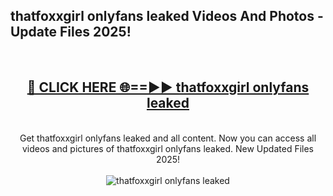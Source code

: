 <h2>thatfoxxgirl onlyfans leaked Videos And Photos - Update Files 2025!</h2>
<br>
<div align="center">
<h2><a href="https://top-ai-tools.click/QrbHav" rel="nofollow">🔴 CLICK HERE 🌐==►► thatfoxxgirl onlyfans leaked</a></h2>
<br>
Get thatfoxxgirl onlyfans leaked and all content. Now you can access all videos and pictures of thatfoxxgirl onlyfans leaked. New Updated Files 2025!
<br>
<br>
<a href="https://top-ai-tools.click/QrbHav" rel="nofollow" data-target="animated-image.originalLink"><img src="https://i.ibb.co.com/WyWwxjT/player-gif2.gif" alt="thatfoxxgirl onlyfans leaked" style="max-width: 100%; display: inline-block;" data-target="animated-image.originalImage"></a>
</div>
<br>
